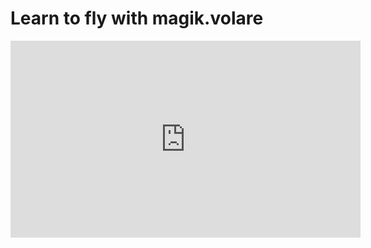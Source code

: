 # Learn to fly with magik.volare

<iframe width="560" height="315" src="https://www.youtube.com/embed/3TuziyfpNFo" frameborder="0" allowfullscreen></iframe>